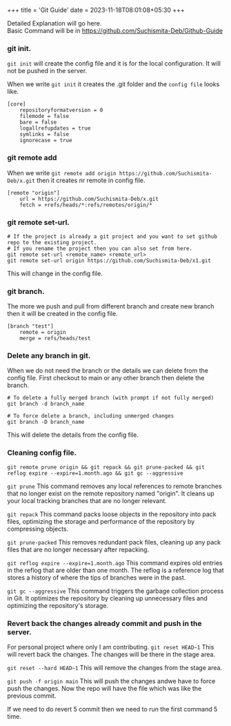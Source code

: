 +++
title = 'Git Guide'
date = 2023-11-18T08:01:08+05:30
+++

Detailed Explanation will go here.<br/> Basic Command will be in https://github.com/Suchismita-Deb/Github-Guide

### git init.
`git init` will create the config file and it is for the local configuration. It will not be pushed in the server.

When we write `git init` it creates the .git folder and the `config file` looks like.
```shell
[core]
	repositoryformatversion = 0
	filemode = false
	bare = false
	logallrefupdates = true
	symlinks = false
	ignorecase = true
```
### git remote add
When we write `git remote add origin https://github.com/Suchismita-Deb/x.git` then it creates nr remote in config file.
```shell
[remote "origin"]
	url = https://github.com/Suchismita-Deb/x.git
	fetch = +refs/heads/*:refs/remotes/origin/*
```
### git remote set-url.
```shell
# If the project is already a git project and you want to set github repo to the existing project.
# If you rename the project then you can also set from here.
git remote set-url <remote_name> <remote_url>
git remote set-url origin https://github.com/Suchismita-Deb/x1.git
```
This will change in the config file.
### git branch.
The more we push and pull from different branch and create new branch then it will be created in the config file.

```shell
[branch "test"]
	remote = origin
	merge = refs/heads/test
```

### Delete any branch in git.
When we do not need the branch or the details we can delete from the config file.
First checkout to main or any other branch then delete the branch. 
```shell 
# To delete a fully merged branch (with prompt if not fully merged)
git branch -d branch_name

# To force delete a branch, including unmerged changes
git branch -D branch_name
```
This will delete the details from the config file.

### Cleaning config file.
```shell
git remote prune origin && git repack && git prune-packed && git reflog expire --expire=1.month.ago && git gc --aggressive
```

`git prune` This command removes any local references to remote branches that no longer exist on the remote repository named "origin". It cleans up your local tracking branches that are no longer relevant.

`git repack` This command packs loose objects in the repository into pack files, optimizing the storage and performance of the repository by compressing objects.

`git prune-packed` This removes redundant pack files, cleaning up any pack files that are no longer necessary after repacking.

`git reflog expire --expire=1.month.ago` This command expires old entries in the reflog that are older than one month. The reflog is a reference log that stores a history of where the tips of branches were in the past.

`git gc --aggressive` This command triggers the garbage collection process in Git. It optimizes the repository by cleaning up unnecessary files and optimizing the repository's storage.

### Revert back the changes already commit and push in the server.

For personal project where only I am contributing.
`git reset HEAD~1` This will revert back the changes. The changes will be there in the stage area.

`git reset --hard HEAD~1` This will remove the changes from the stage area.

`git push -f origin main` This will push the changes andwe have to force push the changes. Now the repo will have the file which was like the previous commit.

If we need to do revert 5 commit then we need to run the first command 5 time.